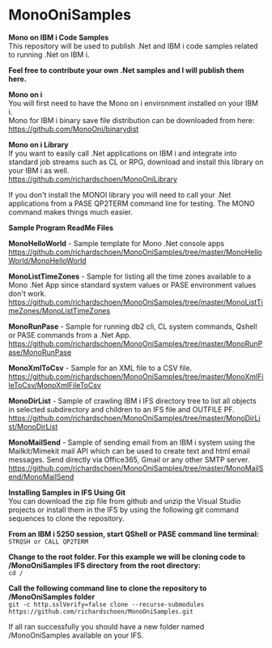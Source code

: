 # MonoOniSamples

**Mono on IBM i Code Samples**<br>
This repository will be used to publish .Net and IBM i code samples related to running .Net on IBM i.<br>

**Feel free to contribute your own .Net samples and I will publish them here.**<br>

**Mono on i**<br>
You will first need to have the Mono on i environment installed on your IBM i.<br>
Mono for IBM i binary save file distribution can be downloaded from here:<br>
https://github.com/MonoOni/binarydist

**Mono on i Library**<br>
If you want to easily call .Net applications on IBM i and integrate into standard job streams such as CL or RPG, download and install this library on your IBM i as well.<br>
https://github.com/richardschoen/MonoOniLibrary

If you don't install the MONOI library you will need to call your .Net applications from a PASE QP2TERM command line for testing. The MONO command makes things much easier.<br>

**Sample Program ReadMe Files**<br>

**MonoHelloWorld** - Sample template for Mono .Net console apps<br>
https://github.com/richardschoen/MonoOniSamples/tree/master/MonoHelloWorld/MonoHelloWorld

**MonoListTimeZones** - Sample for listing all the time zones available to a Mono .Net App since standard system values or PASE environment values don't work.<br> 
https://github.com/richardschoen/MonoOniSamples/tree/master/MonoListTimeZones/MonoListTimeZones

**MonoRunPase** - Sample for running db2 cli, CL system commands, Qshell or PASE commands from a .Net App.<br> 
https://github.com/richardschoen/MonoOniSamples/tree/master/MonoRunPase/MonoRunPase

**MonoXmlToCsv** - Sample for an XML file to a CSV file.<br> 
https://github.com/richardschoen/MonoOniSamples/tree/master/MonoXmlFileToCsv/MonoXmlFileToCsv

**MonoDirList** - Sample of crawling IBM i IFS directory tree to list all objects in selected subdirectory and children to an IFS file and OUTFILE PF.<br>
https://github.com/richardschoen/MonoOniSamples/tree/master/MonoDirList/MonoDirList

**MonoMailSend** - Sample of sending email from an IBM i system using the Mailkit/Mimekit mail API which can be used to create text and html email messages. Send directly via Office365, Gmail or any other SMTP server.<br>
https://github.com/richardschoen/MonoOniSamples/tree/master/MonoMailSend/MonoMailSend

**Installing Samples in IFS Using Git**<br>
You can download the zip file from github and unzip the Visual Studio projects or install them in the IFS by using the following git command sequences to clone the repository.<br>

**From an IBM i 5250 session, start QShell or PASE command line terminal:**<br>
`STRQSH or CALL QP2TERM`

**Change to the root folder. For this example we will be cloning code to /MonoOniSamples IFS directory from the root directory:**<br>
`cd /`

**Call the following command line to clone the repository to /MonoOniSamples folder**<br>
`git -c http.sslVerify=false clone --recurse-submodules https://github.com/richardschoen/MonoOniSamples.git`

If all ran successfully you should have a new folder named /MonoOniSamples available on your IFS.<br>
 